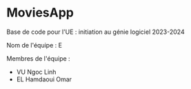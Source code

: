 # MoviesApp

Base de code pour l'UE : initiation au génie logiciel 2023-2024

Nom de l'équipe : E

Membres de l'équipe :
- VU Ngoc Linh
- EL Hamdaoui Omar

